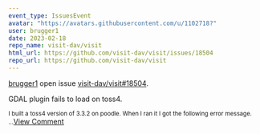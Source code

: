 ```yaml
---
event_type: IssuesEvent
avatar: "https://avatars.githubusercontent.com/u/1102718?"
user: brugger1
date: 2023-02-18
repo_name: visit-dav/visit
html_url: https://github.com/visit-dav/visit/issues/18504
repo_url: https://github.com/visit-dav/visit
---
```


<a href='https://github.com/brugger1' target='_blank'>brugger1</a> open issue <a href='https://github.com/visit-dav/visit/issues/18504' target='_blank'>visit-dav/visit#18504</a>.

<p>GDAL plugin fails to load on toss4.</p><small>I built a toss4 version of 3.3.2 on poodle. When I ran it I got the following error message....</small><a href='https://github.com/visit-dav/visit/issues/18504' target='_blank'>View Comment</a>
